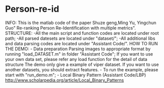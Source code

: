 # Person-re-id
INFO: This is the matlab code of the paper  Shuze geng,Ming Yu, Yingchun Guo" Re-ranking Person Re-Identification with multiple metrics".  STRUCTURE: -All the main script and function codes are located under root path; -All parsed datesets are located under "dataset/"; -All additional libs and data parsing codes are located under "Assistant Code/".  HOW TO RUN THE DEMO: - Data preparation      Parsing images to appropriate format by running "load_DATASET.m" in folder "Assistant Code";     If you want to use your own data set, please refer any load function for the detail of data structure      The demo only give a example of viper dataset. If you want to use another datasets, you should extract features.  - To run the example, please start with "run_demo.m"; - Local Binary Pattern (Assistant Code/LBP)      http://www.scholarpedia.org/article/Local_Binary_Patterns
